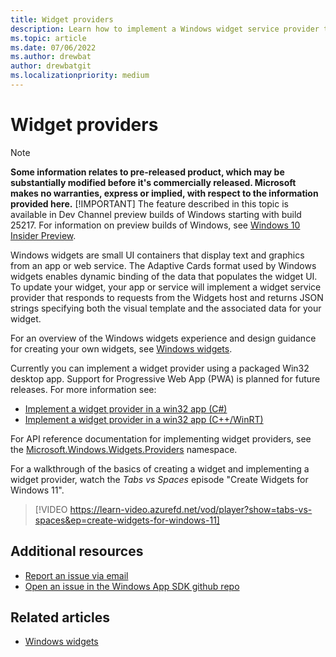 ```yaml
---
title: Widget providers
description: Learn how to implement a Windows widget service provider to support your app. 
ms.topic: article
ms.date: 07/06/2022
ms.author: drewbat
author: drewbatgit
ms.localizationpriority: medium
---
```




# Widget providers

> [!NOTE]
> **Some information relates to pre-released product, which may be substantially modified before it's commercially released. Microsoft makes no warranties, express or implied, with respect to the information provided here.**
> [!IMPORTANT]
> The feature described in this topic is available in Dev Channel preview builds of Windows starting with build 25217. For information on preview builds of Windows, see [Windows 10 Insider Preview](https://insider.windows.com/en-us/preview-windows).


Windows widgets are small UI containers that display text and graphics from an app or web service. The Adaptive Cards format used by Windows widgets enables dynamic binding of the data that populates the widget UI. To update your widget, your app or service will implement a widget service provider that responds to requests from the Widgets host and returns JSON strings specifying both the visual template and the associated data for your widget.

For an overview of the Windows widgets experience and design guidance for creating your own widgets, see [Windows widgets](../../design/widgets/index.md).

Currently you can implement a widget provider using a packaged Win32 desktop app.  Support for Progressive Web App (PWA) is planned for future releases. For more information see:

* [Implement a widget provider in a win32 app (C#)](implement-widget-provider-cs.md)
* [Implement a widget provider in a win32 app (C++/WinRT)](implement-widget-provider-win32.md)

For API reference documentation for implementing widget providers, see the [Microsoft.Windows.Widgets.Providers](/windows/windows-app-sdk/api/winrt/microsoft.windows.widgets.providers) namespace.

For a walkthrough of the basics of creating a widget and implementing a widget provider, watch the *Tabs vs Spaces* episode "Create Widgets for Windows 11".

> [!VIDEO https://learn-video.azurefd.net/vod/player?show=tabs-vs-spaces&ep=create-widgets-for-windows-11]

## Additional resources
- [Report an issue via email](mailto:widgetssupport@microsoft.com)
- [Open an issue in the Windows App SDK github repo](https://github.com/microsoft/WindowsAppSDK/issues/new/choose)


## Related articles

* [Windows widgets](../../design/widgets/index.md)
